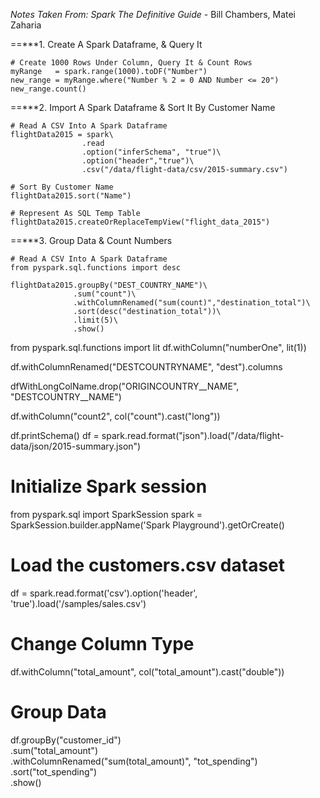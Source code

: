 *Notes Taken From: Spark The Definitive Guide* - Bill Chambers, Matei Zaharia



==***1. Create A Spark Dataframe, & Query It

```
# Create 1000 Rows Under Column, Query It & Count Rows
myRange   = spark.range(1000).toDF("Number")
new_range = myRange.where("Number % 2 = 0 AND Number <= 20")
new_range.count()
```


==***2. Import A Spark Dataframe & Sort It By Customer Name

```
# Read A CSV Into A Spark Dataframe
flightData2015 = spark\
				.read
				.option("inferSchema", "true")\
				.option("header","true")\
				.csv("/data/flight-data/csv/2015-summary.csv")

# Sort By Customer Name
flightData2015.sort("Name")

# Represent As SQL Temp Table
flightData2015.createOrReplaceTempView("flight_data_2015")

```


==***3. Group Data & Count Numbers

```
# Read A CSV Into A Spark Dataframe
from pyspark.sql.functions import desc

flightData2015.groupBy("DEST_COUNTRY_NAME")\
		      .sum("count")\
              .withColumnRenamed("sum(count)","destination_total")\
              .sort(desc("destination_total"))\
              .limit(5)\
              .show()

```


from pyspark.sql.functions import lit
df.withColumn("numberOne", lit(1))

df.withColumnRenamed("DESTCOUNTRYNAME", "dest").columns

dfWithLongColName.drop("ORIGINCOUNTRY__NAME", "DESTCOUNTRY__NAME")

df.withColumn("count2", col("count").cast("long"))

df.printSchema()
df = spark.read.format("json").load("/data/flight-data/json/2015-summary.json")





# Initialize Spark session
from pyspark.sql import SparkSession
spark = SparkSession.builder.appName('Spark Playground').getOrCreate()

# Load the customers.csv dataset
df = spark.read.format('csv').option('header', 'true').load('/samples/sales.csv')

# Change Column Type
df.withColumn("total_amount", col("total_amount").cast("double"))

# Group Data
df.groupBy("customer_id")\
  .sum("total_amount")\
  .withColumnRenamed("sum(total_amount)", "tot_spending")\
  .sort("tot_spending")\
  .show()

